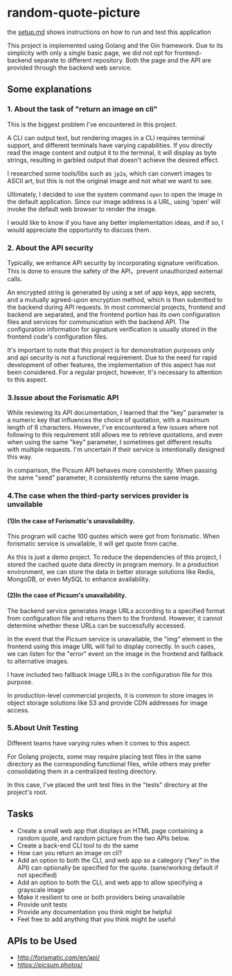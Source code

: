 # random-quote-picture

the [setup.md](setup.md) shows instructions on how to run and test this application

This project is implemented using Golang and the Gin framework. Due to its simplicity with only a single basic page, we did not opt for frontend-backend separate to different repository. Both the page and the API are provided through the backend web service.

## Some explanations

### 1. About the task of "return an image on cli"

This is the biggest problem I've encountered in this project.  

A CLI can output text, but rendering images in a CLI requires terminal support, and different terminals have varying capabilities. If you directly read the image content and output it to the terminal, it will display as byte strings, resulting in garbled output that doesn't achieve the desired effect.  

I researched some tools/libs such as `jp2a`, which can convert images to ASCII art, but this is not the original image and not what we want to see.  

Ultimately, I decided to use the system command `open` to open the image in the default application. Since our image address is a URL, using 'open' will invoke the default web browser to render the image.

I would like to know if you have any better implementation ideas, and if so, I would appreciate the opportunity to discuss them.

### 2. About the API security
Typically, we enhance API security by incorporating signature verification. This is done to ensure the safety of the API，prevent unauthorized external calls. 

An encrypted string is generated by using a set of app keys, app secrets, and a mutually agreed-upon encryption method, which is then submitted to the backend during API requests. In most commercial projects, frontend and backend are separated, and the frontend portion has its own configuration files and services for communication with the backend API. The configuration information for signature verification is usually stored in the frontend code's configuration files. 

It's important to note that this project is for demonstration purposes only and api security is not a functional requirement. Due to the need for rapid development of other features, the implementation of this aspect has not been considered. For a regular project, however, It's necessary to attention to this aspect.


### 3.Issue about the Forismatic API

While reviewing its API documentation, I learned that the "key" parameter is a numeric key that influences the choice of quotation, with a maximum length of 6 characters. However, I've encountered a few issues where not following to this requirement still allows me to retrieve quotations, and even when using the same "key" parameter, I sometimes get different results with multiple requests. I'm uncertain if their service is intentionally designed this way.

In comparison, the Picsum API behaves more consistently. When passing the same "seed" parameter, it consistently returns the same image.


### 4.The case when the third-party services provider is unvailable

#### (1)In the case of Forismatic's unavailability.

This program will cache 100 quotes which were got from forismatic. When forismatic service is unvailable, it will get quote from cache.

As this is just a demo project. To reduce the dependencies of this project, I stored the cached quote data directly in program memory. In a production environment, we can store the data in better storage solutions like Redis, MongoDB, or even MySQL to enhance availability.

#### (2)In the case of Picsum's unavailability.

The backend service generates image URLs according to a specified format from configuration file and returns them to the frontend. However, it cannot determine whether these URLs can be successfully accessed. 

In the event that the Picsum service is unavailable, the "img" element in the frontend using this image URL will fail to display correctly. In such cases, we can listen for the "error" event on the image in the frontend and fallback to alternative images.

I have included two fallback image URLs in the configuration file for this purpose. 

In production-level commercial projects, it is common to store images in object storage solutions like S3 and provide CDN addresses for image access.

### 5.About Unit Testing
Different teams have varying rules when it comes to this aspect. 

For Golang projects, some may require placing test files in the same directory as the corresponding functional files, while others may prefer consolidating them in a centralized testing directory. 

In this case, I've placed the unit test files in the "tests" directory at the project's root.


## Tasks

- Create a small web app that displays an HTML page containing a random quote, and random picture from the two APIs below.
- Create a back-end CLI tool to do the same
- How can you return an image on cli?
- Add an option to both the CLI, and web app so a category (“key” in the API) can optionally be specified for the quote.  (sane/working default if not specified)
- Add an option to both the CLI, and web app to allow specifying a grayscale image
- Make it resilient to one or both providers being unavailable
- Provide unit tests
- Provide any documentation you think might be helpful
- Feel free to add anything that you think might be useful

## APIs to be Used
- http://forismatic.com/en/api/
- https://picsum.photos/